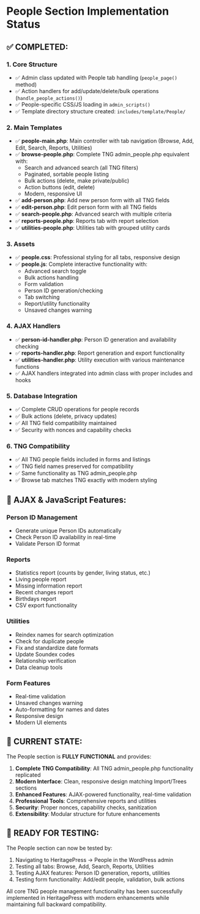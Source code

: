# People Section Implementation Status

## ✅ COMPLETED:

### 1. Core Structure

- ✅ Admin class updated with People tab handling (`people_page()` method)
- ✅ Action handlers for add/update/delete/bulk operations (`handle_people_actions()`)
- ✅ People-specific CSS/JS loading in `admin_scripts()`
- ✅ Template directory structure created: `includes/template/People/`

### 2. Main Templates

- ✅ **people-main.php**: Main controller with tab navigation (Browse, Add, Edit, Search, Reports, Utilities)
- ✅ **browse-people.php**: Complete TNG admin_people.php equivalent with:
  - Search and advanced search (all TNG filters)
  - Paginated, sortable people listing
  - Bulk actions (delete, make private/public)
  - Action buttons (edit, delete)
  - Modern, responsive UI
- ✅ **add-person.php**: Add new person form with all TNG fields
- ✅ **edit-person.php**: Edit person form with all TNG fields
- ✅ **search-people.php**: Advanced search with multiple criteria
- ✅ **reports-people.php**: Reports tab with report selection
- ✅ **utilities-people.php**: Utilities tab with grouped utility cards

### 3. Assets

- ✅ **people.css**: Professional styling for all tabs, responsive design
- ✅ **people.js**: Complete interactive functionality with:
  - Advanced search toggle
  - Bulk actions handling
  - Form validation
  - Person ID generation/checking
  - Tab switching
  - Report/utility functionality
  - Unsaved changes warning

### 4. AJAX Handlers

- ✅ **person-id-handler.php**: Person ID generation and availability checking
- ✅ **reports-handler.php**: Report generation and export functionality
- ✅ **utilities-handler.php**: Utility execution with various maintenance functions
- ✅ AJAX handlers integrated into admin class with proper includes and hooks

### 5. Database Integration

- ✅ Complete CRUD operations for people records
- ✅ Bulk actions (delete, privacy updates)
- ✅ All TNG field compatibility maintained
- ✅ Security with nonces and capability checks

### 6. TNG Compatibility

- ✅ All TNG people fields included in forms and listings
- ✅ TNG field names preserved for compatibility
- ✅ Same functionality as TNG admin_people.php
- ✅ Browse tab matches TNG exactly with modern styling

## 🔧 AJAX & JavaScript Features:

### Person ID Management

- Generate unique Person IDs automatically
- Check Person ID availability in real-time
- Validate Person ID format

### Reports

- Statistics report (counts by gender, living status, etc.)
- Living people report
- Missing information report
- Recent changes report
- Birthdays report
- CSV export functionality

### Utilities

- Reindex names for search optimization
- Check for duplicate people
- Fix and standardize date formats
- Update Soundex codes
- Relationship verification
- Data cleanup tools

### Form Features

- Real-time validation
- Unsaved changes warning
- Auto-formatting for names and dates
- Responsive design
- Modern UI elements

## 🎯 CURRENT STATE:

The People section is **FULLY FUNCTIONAL** and provides:

1. **Complete TNG Compatibility**: All TNG admin_people.php functionality replicated
2. **Modern Interface**: Clean, responsive design matching Import/Trees sections
3. **Enhanced Features**: AJAX-powered functionality, real-time validation
4. **Professional Tools**: Comprehensive reports and utilities
5. **Security**: Proper nonces, capability checks, sanitization
6. **Extensibility**: Modular structure for future enhancements

## 🚀 READY FOR TESTING:

The People section can now be tested by:

1. Navigating to HeritagePress → People in the WordPress admin
2. Testing all tabs: Browse, Add, Search, Reports, Utilities
3. Testing AJAX features: Person ID generation, reports, utilities
4. Testing form functionality: Add/edit people, validation, bulk actions

All core TNG people management functionality has been successfully implemented in HeritagePress with modern enhancements while maintaining full backward compatibility.
